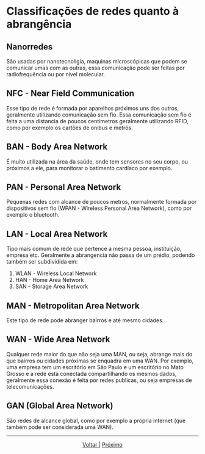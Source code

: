 # Classificações de redes quanto à abrangência

## Nanorredes

São usadas por nanotecnoligia, maquinas microscópicas que podem se comunicar umas com as outras, essa comunicação pode ser feitas por radiofrequência ou por nivel molecular.

## NFC - Near Field Communication

Esse tipo de rede é formada por aparelhos próximos uns dos outros, geralmente utilizando comunicação sem fio. Essa comunicação sem fio é feita a uma distancia de poucos centimetros geralmente utilizando RFID, como por exemplo os cartões de onibus e metrôs.

## BAN - Body Area Network

É muito utilizada na área da saúde, onde tem sensores no seu corpo, ou próximos a ele, para monitorar o batimento cardíaco por exemplo.

## PAN - Personal Area Network

Pequenas redes com alcance de poucos metros, normalmente formada por dispositivos sem fio (WPAN - Wireless Personal Area Network), como por exemplo o bluetooth.

## LAN - Local Area Network

Tipo mais comum de rede que pertence a mesma pessoa, instituição, empresa etc. Geralmente a abrangencia não passa de um prédio, podendo também ser subdividida em:

1. WLAN - Wireless Local Network
2. HAN - Home Area Network
3. SAN - Storage Area Network

## MAN - Metropolitan Area Network

Este tipo de rede pode abranger bairros e até mesmo cidades.

## WAN - Wide Area Network

Qualquer rede maior do que não seja uma MAN, ou seja, abrange mais do que bairros ou cidades próximas se enquadra em uma WAN. Por exemplo, uma empresa tem um escritório em São Paulo e um escritório no Mato Grosso e a rede está conectada compartilhando os mesmos dados, geralmente essa conexão é feita por redes publicas, ou seja empresas de telecomunicações.

## GAN (Global Area Network)

São redes de alcance global, como por exemplo a propria internet (que também pode ser considerada uma WAN).

---

<p align="center">
    <a href="./01-redes.md">Voltar </a>|
    <a href="./03-internet.md">Próximo</a>
</p>
